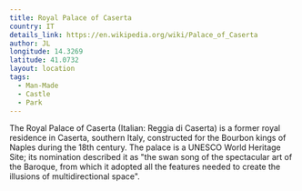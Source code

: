 ```yaml
---
title: Royal Palace of Caserta
country: IT
details_link: https://en.wikipedia.org/wiki/Palace_of_Caserta
author: JL
longitude: 14.3269
latitude: 41.0732
layout: location
tags:
  - Man-Made
  - Castle
  - Park
---
```

The Royal Palace of Caserta (Italian: Reggia di Caserta) is a former royal residence in Caserta, southern Italy, constructed for the Bourbon kings of Naples during the 18th century. The palace is a UNESCO World Heritage Site; its nomination described it as "the swan song of the spectacular art of the Baroque, from which it adopted all the features needed to create the illusions of multidirectional space".
